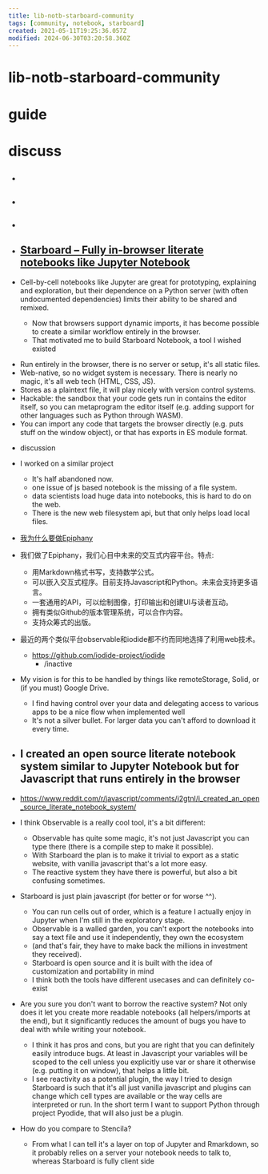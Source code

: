 ```yaml
---
title: lib-notb-starboard-community
tags: [community, notebook, starboard]
created: 2021-05-11T19:25:36.057Z
modified: 2024-06-30T03:20:58.360Z
---
```


# lib-notb-starboard-community

# guide

# discuss

- ## 

- ## 

- ## 

- ## [Starboard – Fully in-browser literate notebooks like Jupyter Notebook](https://news.ycombinator.com/item?id=24029002)

- Cell-by-cell notebooks like Jupyter are great for prototyping, explaining and exploration, but their dependence on a Python server (with often undocumented dependencies) limits their ability to be shared and remixed. 
  - Now that browsers support dynamic imports, it has become possible to create a similar workflow entirely in the browser.
  - That motivated me to build Starboard Notebook, a tool I wished existed

* Run entirely in the browser, there is no server or setup, it's all static files.
* Web-native, so no widget system is necessary. There is nearly no magic, it's all web tech (HTML, CSS, JS).
* Stores as a plaintext file, it will play nicely with version control systems.
* Hackable: the sandbox that your code gets run in contains the editor itself, so you can metaprogram the editor itself (e.g. adding support for other languages such as Python through WASM).
* You can import any code that targets the browser directly (e.g. puts stuff on the window object), or that has exports in ES module format.

- discussion

- I worked on a similar project
  - It's half abandoned now. 
  - one issue of js based notebook is the missing of a file system. 
  - data scientists load huge data into notebooks, this is hard to do on the web. 
  - There is the new web filesystem api, but that only helps load local files.
- [我为什么要做Epiphany](https://epiphany.pub/@shi-yan/wo-wei-shen-me-yao-zuo-epiphany)
- 我们做了Epiphany，我们心目中未来的交互式内容平台。特点:
  - 用Markdown格式书写，支持数学公式。
  - 可以嵌入交互式程序。目前支持Javascript和Python。未来会支持更多语言。
  - 一套通用的API，可以绘制图像，打印输出和创建UI与读者互动。
  - 拥有类似Github的版本管理系统，可以合作内容。
  - 支持众筹式的出版。
- 最近的两个类似平台observable和iodide都不约而同地选择了利用web技术。
  - https://github.com/iodide-project/iodide
    - /inactive
- My vision is for this to be handled by things like remoteStorage, Solid, or (if you must) Google Drive. 
  - I find having control over your data and delegating access to various apps to be a nice flow when implemented well
  - It's not a silver bullet. For larger data you can't afford to download it every time. 

- ## I created an open source literate notebook system similar to Jupyter Notebook but for Javascript that runs entirely in the browser
- https://www.reddit.com/r/javascript/comments/i2gtnl/i_created_an_open_source_literate_notebook_system/
- I think Observable is a really cool tool, it's a bit different:
  - Observable has quite some magic, it's not just Javascript you can type there (there is a compile step to make it possible). 
  - With Starboard the plan is to make it trivial to export as a static website, with vanilla javascript that's a lot more easy.
  - The reactive system they have there is powerful, but also a bit confusing sometimes. 
- Starboard is just plain javascript (for better or for worse ^^). 
  - You can run cells out of order, which is a feature I actually enjoy in Jupyter when I'm still in the exploratory stage.
  - Observable is a walled garden, you can't export the notebooks into say a text file and use it independently, they own the ecosystem 
  - (and that's fair, they have to make back the millions in investment they received). 
  - Starboard is open source and it is built with the idea of customization and portability in mind
  - I think both the tools have different usecases and can definitely co-exist
- Are you sure you don't want to borrow the reactive system? Not only does it let you create more readable notebooks (all helpers/imports at the end), but it significantly reduces the amount of bugs you have to deal with while writing your notebook.
  - I think it has pros and cons, but you are right that you can definitely easily introduce bugs. At least in Javascript your variables will be scoped to the cell unless you explicitly use var or share it otherwise (e.g. putting it on window), that helps a little bit.
  - I see reactivity as a potential plugin, the way I tried to design Starboard is such that it's all just vanilla javascript and plugins can change which cell types are available or the way cells are interpreted or run. In the short term I want to support Python through project Pyodide, that will also just be a plugin.
- How do you compare to Stencila?
  - From what I can tell it's a layer on top of Jupyter and Rmarkdown, so it probably relies on a server your notebook needs to talk to, whereas Starboard is fully client side
